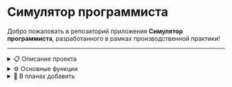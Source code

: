 # Симулятор программиста

Добро пожаловать в репозиторий приложения **Симулятор программиста**, разработанного в рамках производственной практики!

---

<details>
<summary>📋 Описание проекта</summary>

Это приложение-симулятор, которое позволяет погрузиться в мир программиста, управлять задачами, пользователями, достигать новых уровней и многое другое!

</details>

<details>
<summary>⚙️ Основные функции</summary>

- ✅ Регистрация  
- ✅ Авторизация  
- ✅ Управление пользователями  
- ✅ Управление задачами  
- ✅ Кастомизация личного кабинета и темы  
- ✅ Просмотр списка решенных задач  
- ✅ Система достижений  
- ✅ Магазин за монеты с решенных задач  
- ✅ Система уровня  
- ✅ Система ежедневных наград  

</details>

<details>
<summary>🚀 В планах добавить</summary>

- 🐉 Боссы-задачи  
- 🎥 Live Coding  
- 🧪 "Лаборатория кода" (Sandbox Mode)  
- 🎮 "Оздоровительные паузы" — мини-игры для разминки  

</details>

